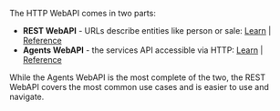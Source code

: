 The HTTP WebAPI comes in two parts:

* **REST WebAPI** - URLs describe entities like person or sale: [Learn][1] | [Reference][3]
* **Agents WebAPI** - the services API accessible via HTTP: [Learn][2] | [Reference][4]

While the Agents WebAPI is the most complete of the two, the REST WebAPI covers the most common use cases and is easier to use and navigate.

<!-- Referenced links -->
[1]: ../web-services/endpoints/rest-webapi/index.md
[2]: ../web-services/endpoints/agents-webapi/index.md
[3]: ../reference/restful/rest/index.md
[4]: ../reference/restful/agent/index.md

